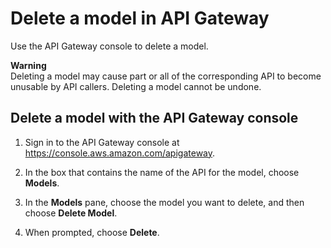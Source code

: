 # Delete a model in API Gateway<a name="how-to-delete-model"></a>

Use the API Gateway console to delete a model\.

**Warning**  
Deleting a model may cause part or all of the corresponding API to become unusable by API callers\. Deleting a model cannot be undone\.

## Delete a model with the API Gateway console<a name="how-to-delete-model-console"></a>

1. Sign in to the API Gateway console at [https://console\.aws\.amazon\.com/apigateway](https://console.aws.amazon.com/apigateway)\.

1. In the box that contains the name of the API for the model, choose **Models**\.

1. In the **Models** pane, choose the model you want to delete, and then choose **Delete Model**\.

1. When prompted, choose **Delete**\.